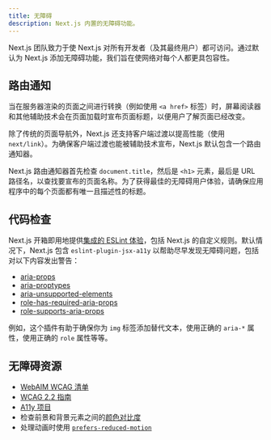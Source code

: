 ```yaml
---
title: 无障碍
description: Next.js 内置的无障碍功能。
---
```


Next.js 团队致力于使 Next.js 对所有开发者（及其最终用户）都可访问。通过默认为 Next.js 添加无障碍功能，我们旨在使网络对每个人都更具包容性。

## 路由通知

当在服务器渲染的页面之间进行转换（例如使用 `<a href>` 标签）时，屏幕阅读器和其他辅助技术会在页面加载时宣布页面标题，以便用户了解页面已经改变。

除了传统的页面导航外，Next.js 还支持客户端过渡以提高性能（使用 `next/link`）。为确保客户端过渡也能被辅助技术宣布，Next.js 默认包含一个路由通知器。

Next.js 路由通知器首先检查 `document.title`，然后是 `<h1>` 元素，最后是 URL 路径名，以查找要宣布的页面名称。为了获得最佳的无障碍用户体验，请确保应用程序中的每个页面都有唯一且描述性的标题。

## 代码检查

Next.js 开箱即用地提供[集成的 ESLint 体验](/docs/nextjs-cn/pages/api-reference/config/eslint)，包括 Next.js 的自定义规则。默认情况下，Next.js 包含 `eslint-plugin-jsx-a11y` 以帮助尽早发现无障碍问题，包括对以下内容发出警告：

- [aria-props](https://github.com/jsx-eslint/eslint-plugin-jsx-a11y/blob/HEAD/docs/rules/aria-props.md?rgh-link-date=04T02%3A10%3A36Z)
- [aria-proptypes](https://github.com/jsx-eslint/eslint-plugin-jsx-a11y/blob/HEAD/docs/rules/aria-proptypes.md?rgh-link-date=04T02%3A10%3A36Z)
- [aria-unsupported-elements](https://github.com/jsx-eslint/eslint-plugin-jsx-a11y/blob/HEAD/docs/rules/aria-unsupported-elements.md?rgh-link-date=04T02%3A10%3A36Z)
- [role-has-required-aria-props](https://github.com/jsx-eslint/eslint-plugin-jsx-a11y/blob/HEAD/docs/rules/role-has-required-aria-props.md?rgh-link-date=04T02%3A10%3A36Z)
- [role-supports-aria-props](https://github.com/jsx-eslint/eslint-plugin-jsx-a11y/blob/HEAD/docs/rules/role-supports-aria-props.md?rgh-link-date=04T02%3A10%3A36Z)

例如，这个插件有助于确保你为 `img` 标签添加替代文本，使用正确的 `aria-*` 属性，使用正确的 `role` 属性等等。

## 无障碍资源

- [WebAIM WCAG 清单](https://webaim.org/standards/wcag/checklist)
- [WCAG 2.2 指南](https://www.w3.org/TR/WCAG22/)
- [A11y 项目](https://www.a11yproject.com/)
- 检查前景和背景元素之间的[颜色对比度](https://developer.mozilla.org/docs/Web/Accessibility/Understanding_WCAG/Perceivable/Color_contrast)
- 处理动画时使用 [`prefers-reduced-motion`](https://web.dev/prefers-reduced-motion/)

